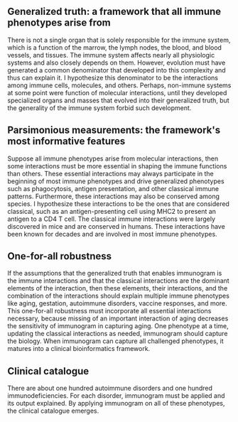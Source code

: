 ## Generalized truth: a framework that all immune phenotypes arise from

There is not a single organ that is solely responsible for the immune system, which is a function of the marrow, the lymph nodes, the blood, and blood vessels, and tissues. The immune system affects nearly all physiologic systems and also closely depends on them. However, evolution must have generated a common denominator that developed into this complexity and thus can explain it. I hypothesize this denominator to be the interactions among immune cells, molecules, and others. Perhaps, non-immune systems at some point were function of molecular interactions, until they developed specialized organs and masses that evolved into their generalized truth, but the generality of the immune system forbid such development.

## Parsimonious measurements: the framework's most informative features

Suppose all immune phenotypes arise from molecular interactions, then some interactions must be more essential in shaping the immune functions than others. These essential interactions may always participate in the beginning of most immune phenotypes and drive generalized phenotypes such as phagocytosis, antigen presentation, and other classical immune patterns. Furthermore, these interactions may also be conserved among species. I hypothesize these interactions to be the ones that are considered classical, such as an antigen-presenting cell using MHC2 to present an antigen to a CD4 T cell. The classical immune interactions were largely discovered in mice and are conserved in humans. These interactions have been known for decades and are involved in most immune phenotypes.

## One-for-all robustness

If the assumptions that the generalized truth that enables immunogram is the immune interactions and that the classical interactions are the dominant elements of the interaction, then these elements, their interactions, and the combination of the interactions should explain multiple immune phenotypes like aging, gestation, autoimmune disorders, vaccine responses, and more. This one-for-all robustness must incorporate all essential interactions necessary, because missing of an important interaction of aging decreases the sensitivity of immunogram in capturing aging. One phenotype at a time, updating the classical interactions as needed, immunogram should capture the biology. When immunogram can capture all challenged phenotypes, it matures into a clinical bioinformatics framework.

## Clinical catalogue

There are about one hundred autoimmune disorders and one hundred immunodeficiencies. For each disorder, immunogram must be applied and its output explained. By applying immunogram on all of these phenotypes, the clinical catalogue emerges.
